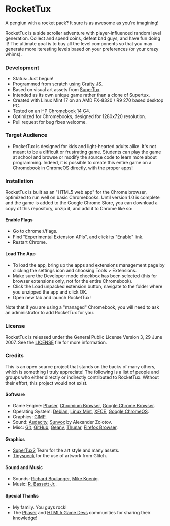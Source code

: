 # RocketTux
A pengiun with a rocket pack? It sure is as awesome as you're imagining!  

RocketTux is a side scroller adventure with player-influenced random level generation. Collect and spend coins, defeat bad guys, and have fun doing it! The ultimate goal is to buy all the level components so that you may generate more iteresting levels based on your preferences (or your crazy whims).

### Development
- Status: Just begun!
- Programmed from scratch using [Crafty JS](http://craftyjs.com/).
- Based on visual art assets from [SuperTux](https://supertuxproject.org/).
- Intended as its own unique game rather than a clone of Supertux.
- Created with Linux Mint 17 on an AMD FX-8320 / R9 270 based desktop PC. 
- Tested on an [HP Chromebook 14 G4](https://support.hp.com/us-en/product/hp-chromebook-14-g4/8326221/document/c04828937).
- Optimized for Chromebooks, designed for 1280x720 resolution.
- Pull request for bug fixes welcome.

### Target Audience
- RocketTux is designed for kids and light-hearted adults alike. It's not meant to be a difficult or frustrating game. Students can play the game at school and browse or modify the source code to learn more about programming. Indeed, it is possible to create this entire game on a Chromebook in ChromeOS directly, with the proper apps! 

### Installation
RocketTux is built as an "HTML5 web app" for the Chrome browser, optimized to run well on basic Chromebooks. Until version 1.0 is complete and the game is added to the Google Chrome Store, you can download a copy of this repository, unzip it, and add it to Chrome like so:

#### Enable Flags
- Go to chrome://flags.
- Find "Experimental Extension APIs", and click its "Enable" link.
- Restart Chrome.

#### Load The App
- To load the app, bring up the apps and extensions management page by clicking the settings icon and choosing Tools > Extensions.
- Make sure the Developer mode checkbox has been selected (this for browser extensions only, not for the entire Chromebook).
- Click the Load unpacked extension button, navigate to the folder where you unzipped the app and click OK.
- Open new tab and launch RocketTux!

Note that if you are using a "managed" Chromebook, you will need to ask an administrator to add RocketTux for you. 

### License
RocketTux is released under the General Public License Version 3, 29 June 2007. See the [LICENSE](LICENSE) file for more information.

### Credits
This is an open source project that stands on the backs of many others, which is something I truly appreciate! The following is a list of people and groups who either directly or indirectly contributed to RocketTux. Without their effort, this project would not exist.

#### Software
- Game Engine: [Phaser](http://phaser.io), [Chromium Browser](https://www.chromium.org/), [Google Chrome Browser](https://www.google.com/chrome/index.html).
- Operating System: [Debian](http://www.debian.org/), [Linux Mint](https://linuxmint.com/), [XFCE](https://xfce.org/), [Google ChromeOS](https://www.chromium.org/chromium-os).
- Graphics: [GIMP](https://www.gimp.org/).
- Sound: [Audacity](http://www.audacityteam.org/), [Sunvox](http://www.warmplace.ru/soft/sunvox/) by Alexander Zolotov.
- Misc: [Git](https://git-scm.com/), [GitHub](https://github.com/), [Geany](http://www.geany.org/), [Thunar](https://en.wikipedia.org/wiki/Thunar), [Firefox Browser](https://www.mozilla.org/en-US/).

#### Graphics
- [SuperTux2](https://supertuxproject.org/) Team for the art style and many assets.
- [Tinyspeck](http://www.glitchthegame.com/public-domain-game-art/) for the use of artwork from Glitch.

#### Sound and Music
- Sounds: [Richard Boulanger](http://www.csounds.com/boulanger/), [Mike Koenig](https://soundcloud.com/koenig).
- Music: [R. Bassett Jr.](http://www.tpot.ca).

#### Special Thanks
- My family. You guys rock!
- The [Phaser](http://phaser.io) and [HTML5 Game Devs](http://www.html5gamedevs.com) communities for sharing their knowledge!


